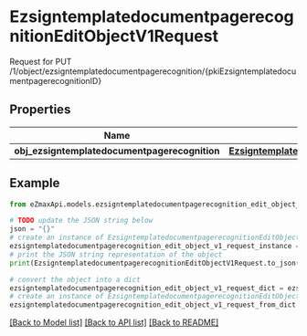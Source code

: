 # EzsigntemplatedocumentpagerecognitionEditObjectV1Request

Request for PUT /1/object/ezsigntemplatedocumentpagerecognition/{pkiEzsigntemplatedocumentpagerecognitionID}

## Properties

Name | Type | Description | Notes
------------ | ------------- | ------------- | -------------
**obj_ezsigntemplatedocumentpagerecognition** | [**EzsigntemplatedocumentpagerecognitionRequestCompound**](EzsigntemplatedocumentpagerecognitionRequestCompound.md) |  | 

## Example

```python
from eZmaxApi.models.ezsigntemplatedocumentpagerecognition_edit_object_v1_request import EzsigntemplatedocumentpagerecognitionEditObjectV1Request

# TODO update the JSON string below
json = "{}"
# create an instance of EzsigntemplatedocumentpagerecognitionEditObjectV1Request from a JSON string
ezsigntemplatedocumentpagerecognition_edit_object_v1_request_instance = EzsigntemplatedocumentpagerecognitionEditObjectV1Request.from_json(json)
# print the JSON string representation of the object
print(EzsigntemplatedocumentpagerecognitionEditObjectV1Request.to_json())

# convert the object into a dict
ezsigntemplatedocumentpagerecognition_edit_object_v1_request_dict = ezsigntemplatedocumentpagerecognition_edit_object_v1_request_instance.to_dict()
# create an instance of EzsigntemplatedocumentpagerecognitionEditObjectV1Request from a dict
ezsigntemplatedocumentpagerecognition_edit_object_v1_request_from_dict = EzsigntemplatedocumentpagerecognitionEditObjectV1Request.from_dict(ezsigntemplatedocumentpagerecognition_edit_object_v1_request_dict)
```
[[Back to Model list]](../README.md#documentation-for-models) [[Back to API list]](../README.md#documentation-for-api-endpoints) [[Back to README]](../README.md)



